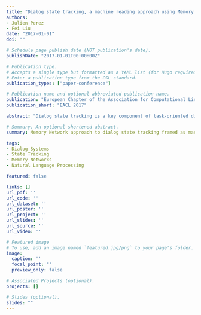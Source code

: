 ```yaml
---
title: "Dialog state tracking, a machine reading approach using Memory Network"
authors:
- Julien Perez
- Fei Liu
date: "2017-01-01"
doi: ""

# Schedule page publish date (NOT publication's date).
publishDate: "2017-01-01T00:00:00Z"

# Publication type.
# Accepts a single type but formatted as a YAML list (for Hugo requirements).
# Enter a publication type from the CSL standard.
publication_types: ["paper-conference"]

# Publication name and optional abbreviated publication name.
publication: "European Chapter of the Association for Computational Linguistics, 2017"
publication_short: "EACL 2017"

abstract: "Dialog state tracking is a key component of task-oriented dialog systems. In this paper, we propose a novel approach to dialog state tracking by framing it as a machine reading comprehension problem. We develop a Memory Network-based architecture that can effectively track dialog states by reading and comprehending the dialog history. Our approach treats the dialog context as a passage and the slot-value pairs as questions to be answered based on the context. The proposed model demonstrates strong performance on standard dialog state tracking benchmarks and provides interpretable attention mechanisms that highlight relevant parts of the dialog history for each tracked slot."

# Summary. An optional shortened abstract.
summary: Memory Network approach to dialog state tracking framed as machine reading comprehension.

tags:
- Dialog Systems
- State Tracking
- Memory Networks
- Natural Language Processing

featured: false

links: []
url_pdf: ''
url_code: ''
url_dataset: ''
url_poster: ''
url_project: ''
url_slides: ''
url_source: ''
url_video: ''

# Featured image
# To use, add an image named `featured.jpg/png` to your page's folder. 
image:
  caption: ''
  focal_point: ""
  preview_only: false

# Associated Projects (optional).
projects: []

# Slides (optional).
slides: ""
---
```

